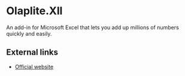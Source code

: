 # Olaplite.Xll
An add-in for Microsoft Excel that lets you add up millions of numbers quickly and easily.

## External links

* [Official website](https://www.olaplite.com/)
